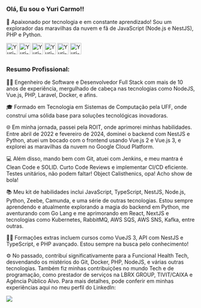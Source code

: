 ### Olá, Eu sou o Yuri Carmo!!

🚀 Apaixonado por tecnologia e em constante aprendizado! Sou um explorador das maravilhas da nuvem e fã de JavaScript (Node.js e NestJS), PHP e Python.

<div style="display: inline_block">
  <img align="center" alt="Yuri-python" height="30" width="30" src="https://cdn.jsdelivr.net/gh/devicons/devicon@latest/icons/googlecloud/googlecloud-original.svg" />
  <img align="center" alt="Yuri-python" height="30" width="30" src="https://cdn.jsdelivr.net/gh/devicons/devicon@latest/icons/amazonwebservices/amazonwebservices-original-wordmark.svg" />
  <img align="center" alt="Yuri-python" height="30" width="30" src="https://cdn.jsdelivr.net/gh/devicons/devicon@latest/icons/javascript/javascript-original.svg" />
  <img align="center" alt="Yuri-python" height="30" width="30" src="https://cdn.jsdelivr.net/gh/devicons/devicon@latest/icons/php/php-original.svg" />
  <img align="center" alt="Yuri-python" height="30" width="30" src="https://cdn.jsdelivr.net/gh/devicons/devicon@latest/icons/python/python-original.svg" />
  <img align="center" alt="Yuri-python" height="30" width="30" src="https://cdn.jsdelivr.net/gh/devicons/devicon@latest/icons/go/go-original-wordmark.svg" />
</div>

##

### Resumo Profissional:

👨‍💻 Engenheiro de Software e Desenvolvedor Full Stack com mais de 10 anos de experiência, mergulhado de cabeça nas tecnologias como NodeJS, Vue.js, PHP, Laravel, Docker, e afins.

🎓 Formado em Tecnologia em Sistemas de Computação pela UFF, onde construí uma sólida base para soluções tecnológicas inovadoras.

🌐 Em minha jornada, passei pela ROIT, onde aprimorei minhas habilidades. Entre abril de 2022 e fevereiro de 2024, dominei o backend com NestJS e Python, atuei um bocado com o frontend usando Vue.js 2 e Vue.js 3, e explorei as maravilhas da nuvem no Google Cloud Platform.

💻 Além disso, mando bem com Git, atuei com Jenkins, e meu mantra é Clean Code e SOLID. Curto Code Reviews e implementar CI/CD eficiente. Testes unitários, não podem faltar! Object Calisthenics, opa! Acho show de bola!

📚 Meu kit de habilidades inclui JavaScript, TypeScript, NestJS, Node.js, Python, Zeebe, Camunda, e uma série de outras tecnologias. Estou sempre aprendendo e atualmente explorando a magia do backend em Python, me aventurando com Go Lang e me aprimorando em React, NextJS e tecnologias como Kubernetes, RabbitMQ, AWS SQS, AWS SNS, Kafka, entre outras.

👨‍🎓 Formações extras incluem cursos como VueJS 3, API com NestJS e TypeScript, e PHP avançado. Estou sempre na busca pelo conhecimento!

⚙️ No passado, contribuí significativamente para a Funcional Health Tech, desvendando os mistérios do Git, Docker, PHP, NodeJS, e várias outras tecnologias. Também fiz minhas contribuições no mundo Tech e de programação, como prestador de serviços na LBRX GROUP, TIVIT/CAIXA e Agência Público Alvo. Para mais detalhes, pode conferir em minhas experiências aqui no meu perfil do LinkedIn:

<a href="https://www.linkedin.com/in/yuri-carmo/" rel="nofollow"><img src="https://camo.githubusercontent.com/1fb28218088b45b065a7445cafa9d5f027a657f17cb4f8b3a9472b1f59952949/68747470733a2f2f696d672e736869656c64732e696f2f62616467652f2d4c696e6b6564496e2d2532333030373742353f7374796c653d666f722d7468652d6261646765266c6f676f3d6c696e6b6564696e266c6f676f436f6c6f723d7768697465" data-canonical-src="https://img.shields.io/badge/-LinkedIn-%230077B5?style=for-the-badge&amp;logo=linkedin&amp;logoColor=white" style="max-width: 100%;"></a>
